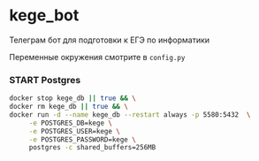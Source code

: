 # kege_bot
Телеграм бот для подготовки к ЕГЭ по информатики

Переменные окружения смотрите в `config.py`


### START Postgres
```bash
docker stop kege_db || true && \
docker rm kege_db || true && \
docker run -d --name kege_db --restart always -p 5580:5432  \
     -e POSTGRES_DB=kege \
     -e POSTGRES_USER=kege \
     -e POSTGRES_PASSWORD=kege \
     postgres -c shared_buffers=256MB 
```